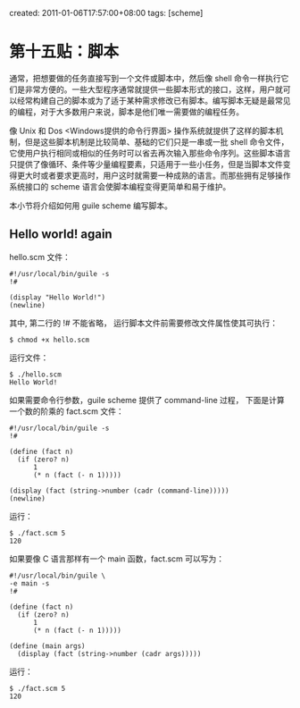 created: 2011-01-06T17:57:00+08:00
tags: [scheme]

# 第十五贴：脚本

通常，把想要做的任务直接写到一个文件或脚本中，然后像 shell 命令一样执行它们是非常方便的。一些大型程序通常就提供一些脚本形式的接口，这样，用户就可以经常构建自己的脚本或为了适于某种需求修改已有脚本。编写脚本无疑是最常见的编程，对于大多数用户来说，脚本是他们唯一需要做的编程任务。
 
像 Unix 和 Dos <Windows提供的命令行界面> 操作系统就提供了这样的脚本机制，但是这些脚本机制是比较简单、基础的它们只是一串或一批 shell 命令文件，它使用户执行相同或相似的任务时可以省去再次输入那些命令序列。这些脚本语言只提供了像循环、条件等少量编程要素，只适用于一些小任务，但是当脚本文件变得更大时或者要求更高时，用户这时就需要一种成熟的语言。而那些拥有足够操作系统接口的 scheme 语言会使脚本编程变得更简单和易于维护。
 
本小节将介绍如何用 guile scheme 编写脚本。
 
## Hello world! again
 
hello.scm 文件：

```
#!/usr/local/bin/guile -s
!#
 
(display "Hello World!")
(newline)
```

其中, 第二行的 !# 不能省略，
运行脚本文件前需要修改文件属性使其可执行：

```
$ chmod +x hello.scm
```

运行文件：

```
$ ./hello.scm
Hello World!
```

如果需要命令行参数，guile scheme 提供了 command-line 过程，
下面是计算一个数的阶乘的 fact.scm 文件：

```
#!/usr/local/bin/guile -s
!#
 
(define (fact n)
  (if (zero? n)
      1
      (* n (fact (- n 1)))))
 
(display (fact (string->number (cadr (command-line)))))
(newline)
```

运行：

```
$ ./fact.scm 5
120
```

如果要像 C 语言那样有一个 main 函数，fact.scm 可以写为：

```
#!/usr/local/bin/guile \
-e main -s
!#
 
(define (fact n)
  (if (zero? n)
      1
      (* n (fact (- n 1)))))
 
(define (main args)
  (display (fact (string->number (cadr args)))))
```

运行：

```
$ ./fact.scm 5
120
```

